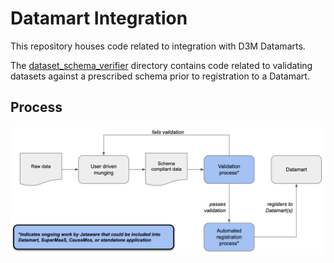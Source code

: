 # Datamart Integration

This repository houses code related to integration with D3M Datamarts.

The [dataset_schema_verifier](https://github.com/WorldModelers/Datamart-Integration/tree/master/dataset_schema_verifier) directory contains code related to validating datasets against a prescribed schema prior to registration to a Datamart.

## Process


![Registration process](imgs/registration_process.png)